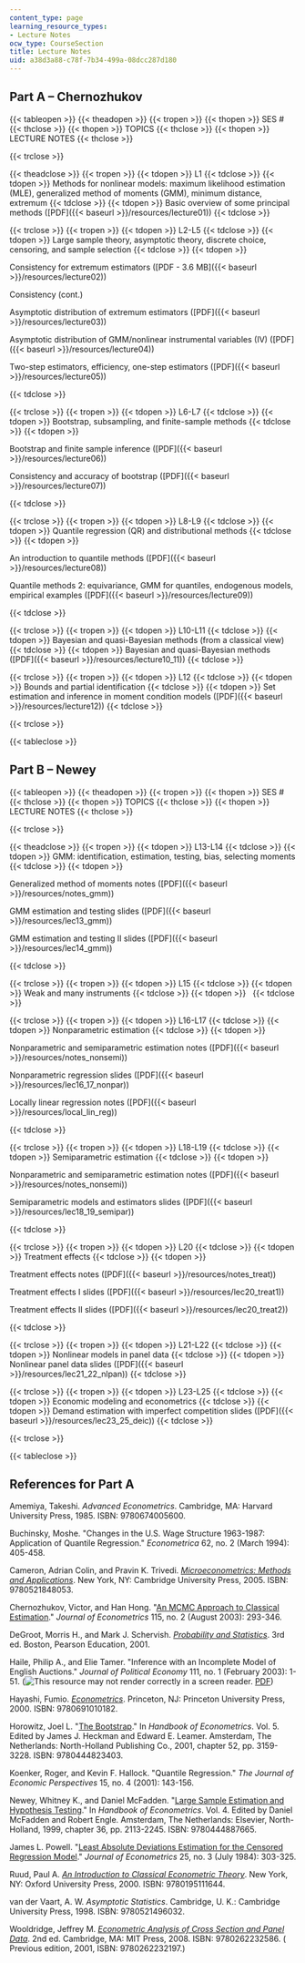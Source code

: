```yaml
---
content_type: page
learning_resource_types:
- Lecture Notes
ocw_type: CourseSection
title: Lecture Notes
uid: a38d3a88-c78f-7b34-499a-08dcc287d180
---
```


Part A – Chernozhukov
---------------------

{{< tableopen >}}
{{< theadopen >}}
{{< tropen >}}
{{< thopen >}}
SES #
{{< thclose >}}
{{< thopen >}}
TOPICS
{{< thclose >}}
{{< thopen >}}
LECTURE NOTES
{{< thclose >}}

{{< trclose >}}

{{< theadclose >}}
{{< tropen >}}
{{< tdopen >}}
L1
{{< tdclose >}}
{{< tdopen >}}
Methods for nonlinear models: maximum likelihood estimation (MLE), generalized method of moments (GMM), minimum distance, extremum
{{< tdclose >}}
{{< tdopen >}}
Basic overview of some principal methods ([PDF]({{< baseurl >}}/resources/lecture01))
{{< tdclose >}}

{{< trclose >}}
{{< tropen >}}
{{< tdopen >}}
L2-L5
{{< tdclose >}}
{{< tdopen >}}
Large sample theory, asymptotic theory, discrete choice, censoring, and sample selection
{{< tdclose >}}
{{< tdopen >}}


Consistency for extremum estimators ([PDF - 3.6 MB]({{< baseurl >}}/resources/lecture02))

Consistency (cont.)

Asymptotic distribution of extremum estimators ([PDF]({{< baseurl >}}/resources/lecture03))

Asymptotic distribution of GMM/nonlinear instrumental variables (IV) ([PDF]({{< baseurl >}}/resources/lecture04))

Two-step estimators, efficiency, one-step estimators ([PDF]({{< baseurl >}}/resources/lecture05))


{{< tdclose >}}

{{< trclose >}}
{{< tropen >}}
{{< tdopen >}}
L6-L7
{{< tdclose >}}
{{< tdopen >}}
Bootstrap, subsampling, and finite-sample methods
{{< tdclose >}}
{{< tdopen >}}


Bootstrap and finite sample inference ([PDF]({{< baseurl >}}/resources/lecture06))

Consistency and accuracy of bootstrap ([PDF]({{< baseurl >}}/resources/lecture07))


{{< tdclose >}}

{{< trclose >}}
{{< tropen >}}
{{< tdopen >}}
L8-L9
{{< tdclose >}}
{{< tdopen >}}
Quantile regression (QR) and distributional methods
{{< tdclose >}}
{{< tdopen >}}


An introduction to quantile methods ([PDF]({{< baseurl >}}/resources/lecture08))

Quantile methods 2: equivariance, GMM for quantiles, endogenous models, empirical examples ([PDF]({{< baseurl >}}/resources/lecture09))


{{< tdclose >}}

{{< trclose >}}
{{< tropen >}}
{{< tdopen >}}
L10-L11
{{< tdclose >}}
{{< tdopen >}}
Bayesian and quasi-Bayesian methods (from a classical view)
{{< tdclose >}}
{{< tdopen >}}
Bayesian and quasi-Bayesian methods ([PDF]({{< baseurl >}}/resources/lecture10_11))
{{< tdclose >}}

{{< trclose >}}
{{< tropen >}}
{{< tdopen >}}
L12
{{< tdclose >}}
{{< tdopen >}}
Bounds and partial identification
{{< tdclose >}}
{{< tdopen >}}
Set estimation and inference in moment condition models ([PDF]({{< baseurl >}}/resources/lecture12))
{{< tdclose >}}

{{< trclose >}}

{{< tableclose >}}

Part B – Newey
--------------

{{< tableopen >}}
{{< theadopen >}}
{{< tropen >}}
{{< thopen >}}
SES #
{{< thclose >}}
{{< thopen >}}
TOPICS
{{< thclose >}}
{{< thopen >}}
LECTURE NOTES
{{< thclose >}}

{{< trclose >}}

{{< theadclose >}}
{{< tropen >}}
{{< tdopen >}}
L13-L14
{{< tdclose >}}
{{< tdopen >}}
GMM: identification, estimation, testing, bias, selecting moments
{{< tdclose >}}
{{< tdopen >}}


Generalized method of moments notes ([PDF]({{< baseurl >}}/resources/notes_gmm))

GMM estimation and testing slides ([PDF]({{< baseurl >}}/resources/lec13_gmm))

GMM estimation and testing II slides ([PDF]({{< baseurl >}}/resources/lec14_gmm))


{{< tdclose >}}

{{< trclose >}}
{{< tropen >}}
{{< tdopen >}}
L15
{{< tdclose >}}
{{< tdopen >}}
Weak and many instruments
{{< tdclose >}}
{{< tdopen >}}
 
{{< tdclose >}}

{{< trclose >}}
{{< tropen >}}
{{< tdopen >}}
L16-L17
{{< tdclose >}}
{{< tdopen >}}
Nonparametric estimation
{{< tdclose >}}
{{< tdopen >}}


Nonparametric and semiparametric estimation notes ([PDF]({{< baseurl >}}/resources/notes_nonsemi))

Nonparametric regression slides ([PDF]({{< baseurl >}}/resources/lec16_17_nonpar))

Locally linear regression notes ([PDF]({{< baseurl >}}/resources/local_lin_reg))


{{< tdclose >}}

{{< trclose >}}
{{< tropen >}}
{{< tdopen >}}
L18-L19
{{< tdclose >}}
{{< tdopen >}}
Semiparametric estimation
{{< tdclose >}}
{{< tdopen >}}


Nonparametric and semiparametric estimation notes ([PDF]({{< baseurl >}}/resources/notes_nonsemi))

Semiparametric models and estimators slides ([PDF]({{< baseurl >}}/resources/lec18_19_semipar))


{{< tdclose >}}

{{< trclose >}}
{{< tropen >}}
{{< tdopen >}}
L20
{{< tdclose >}}
{{< tdopen >}}
Treatment effects
{{< tdclose >}}
{{< tdopen >}}


Treatment effects notes ([PDF]({{< baseurl >}}/resources/notes_treat))

Treatment effects I slides ([PDF]({{< baseurl >}}/resources/lec20_treat1))

Treatment effects II slides ([PDF]({{< baseurl >}}/resources/lec20_treat2))


{{< tdclose >}}

{{< trclose >}}
{{< tropen >}}
{{< tdopen >}}
L21-L22
{{< tdclose >}}
{{< tdopen >}}
Nonlinear models in panel data
{{< tdclose >}}
{{< tdopen >}}
Nonlinear panel data slides ([PDF]({{< baseurl >}}/resources/lec21_22_nlpan))
{{< tdclose >}}

{{< trclose >}}
{{< tropen >}}
{{< tdopen >}}
L23-L25
{{< tdclose >}}
{{< tdopen >}}
Economic modeling and econometrics
{{< tdclose >}}
{{< tdopen >}}
Demand estimation with imperfect competition slides ([PDF]({{< baseurl >}}/resources/lec23_25_deic))
{{< tdclose >}}

{{< trclose >}}

{{< tableclose >}}

References for Part A
---------------------

Amemiya, Takeshi. _Advanced Econometrics_. Cambridge, MA: Harvard University Press, 1985. ISBN: 9780674005600.

Buchinsky, Moshe. "Changes in the U.S. Wage Structure 1963-1987: Application of Quantile Regression." _Econometrica_ 62, no. 2 (March 1994): 405-458.

Cameron, Adrian Colin, and Pravin K. Trivedi. [_Microeconometrics: Methods and Applications_](http://cameron.econ.ucdavis.edu/mmabook/mma.html). New York, NY: Cambridge University Press, 2005. ISBN: 9780521848053.

Chernozhukov, Victor, and Han Hong. "[An MCMC Approach to Classical Estimation](http://www.sciencedirect.com/science/article/pii/S0304407603001003)." _Journal of Econometrics_ 115, no. 2 (August 2003): 293-346.

DeGroot, Morris H., and Mark J. Schervish. [_Probability and Statistics_](http://wiki.stat.ucla.edu/socr/index.php/Probability_and_statistics_EBook). 3rd ed. Boston, Pearson Education, 2001.

Haile, Philip A., and Elie Tamer. "Inference with an Incomplete Model of English Auctions." _Journal of Political Economy_ 111, no. 1 (February 2003): 1-51. (![This resource may not render correctly in a screen reader.](/images/inacessible.gif) [PDF](http://www.journals.uchicago.edu/doi/pdf/10.1086/344801))

Hayashi, Fumio. [_Econometrics_](http://fhayashi.fc2web.com/hayashi_econometrics.htm). Princeton, NJ: Princeton University Press, 2000. ISBN: 9780691010182.

Horowitz, Joel L. "[The Bootstrap](http://dx.doi.org/10.1016/S1573-4412(01)05005-X)." In _Handbook of Econometrics_. Vol. 5. Edited by James J. Heckman and Edward E. Leamer. Amsterdam, The Netherlands: North-Holland Publishing Co., 2001, chapter 52, pp. 3159-3228. ISBN: 9780444823403.

Koenker, Roger, and Kevin F. Hallock. "Quantile Regression." _The Journal of Economic Perspectives_ 15, no. 4 (2001): 143-156.

Newey, Whitney K., and Daniel McFadden. "[Large Sample Estimation and Hypothesis Testing](http://dx.doi.org/10.1016/S1573-4412(05)80005-4)." In _Handbook of Econometrics_. Vol. 4. Edited by Daniel McFadden and Robert Engle. Amsterdam, The Netherlands: Elsevier, North-Holland, 1999, chapter 36, pp. 2113-2245. ISBN: 9780444887665.

James L. Powell. "[Least Absolute Deviations Estimation for the Censored Regression Model](http://dx.doi.org/10.1016/0304-4076(84)90004-6)." _Journal of Econometrics_ 25, no. 3 (July 1984): 303-325.

Ruud, Paul A. [_An Introduction to Classical Econometric Theory_](http://ukcatalogue.oup.com/product/9780195111644.do). New York, NY: Oxford University Press, 2000. ISBN: 9780195111644.

van der Vaart, A. W. _Asymptotic Statistics_. Cambridge, U. K.: Cambridge University Press, 1998. ISBN: 9780521496032.

Wooldridge, Jeffrey M. [_Econometric Analysis of Cross Section and Panel Data_](http://mitpress.mit.edu/books/econometric-analysis-cross-section-and-panel-data). 2nd ed. Cambridge, MA: MIT Press, 2008. ISBN: 9780262232586. ( Previous edition, 2001, ISBN: 9780262232197.)